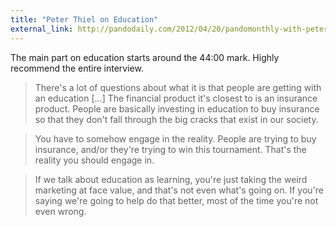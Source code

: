 ```yaml
--- 
title: "Peter Thiel on Education"
external_link: http://pandodaily.com/2012/04/20/pandomonthly-with-peter-thiel-recap-startups-competition-capitalism-bubbles/
---
```


The main part on education starts around the 44:00 mark. Highly recommend the entire interview.

> There's a lot of questions about what it is that people are getting with an education [...] The financial product it's closest to is an insurance product. People are basically investing in education to buy insurance so that they don't fall through the big cracks that exist in our society.

> You have to somehow engage in the reality. People are trying to buy insurance, and/or they're trying to win this tournament. That's the reality you should engage in.

> If we talk about education as learning, you're just taking the weird marketing at face value, and that's not even what's going on. If you're saying we're going to help do that better, most of the time you're not even wrong.
